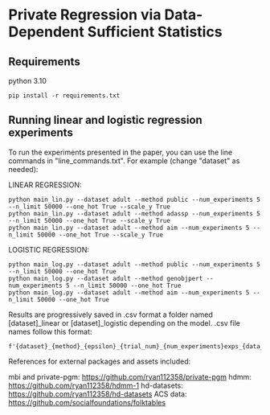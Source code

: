  # Private Regression via Data-Dependent Sufficient Statistics

## Requirements
python 3.10
```setup
pip install -r requirements.txt
```

## Running linear and logistic regression experiments

To run the experiments presented in the paper, you can use the line commands in "line_commands.txt". For example 
(change "dataset" as needed):

LINEAR REGRESSION:
```
python main_lin.py --dataset adult --method public --num_experiments 5 --n_limit 50000 --one_hot True --scale_y True
python main_lin.py --dataset adult --method adassp --num_experiments 5 --n_limit 50000 --one_hot True --scale_y True
python main_lin.py --dataset adult --method aim --num_experiments 5 --n_limit 50000 --one_hot True --scale_y True
```

LOGISTIC REGRESSION:
```
python main_log.py --dataset adult --method public --num_experiments 5 --n_limit 50000 --one_hot True
python main_log.py --dataset adult --method genobjpert --num_experiments 5 --n_limit 50000 --one_hot True
python main_log.py --dataset adult --method aim --num_experiments 5 --n_limit 50000 --one_hot True
```

Results are progressively saved in .csv format a folder named [dataset]_linear or [dataset]_logistic depending on the model.
.csv file names follow this format:
```
f'{dataset}_{method}_{epsilon}_{trial_num}_{num_experiments}exps_{data_size_limit}limit_{seed}seed.csv'
```

References for external packages and assets included:

mbi and private-pgm: https://github.com/ryan112358/private-pgm
hdmm: https://github.com/ryan112358/hdmm-1
hd-datasets: https://github.com/ryan112358/hd-datasets
ACS data: https://github.com/socialfoundations/folktables
